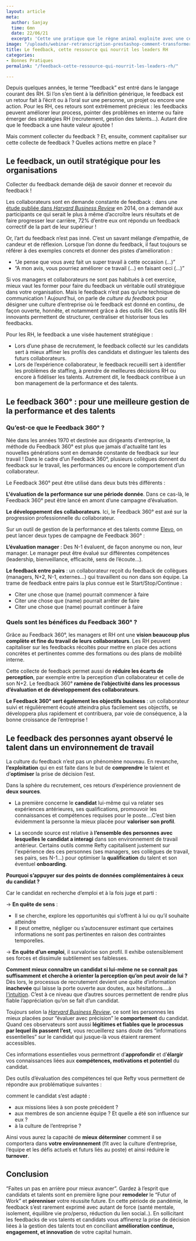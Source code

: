 ```yaml
---
layout: article
meta:
  author: Sanjay
  time: 6mn
  date: 22/06/21
  excerpt: 'Cette une pratique que le règne animal exploite avec une certaine dextérité '
image: "/uploads/webinar-retranscription-prestashop-comment-transformer-la-periode-d-essai-a-tous-les-couts-25.png"
title: Le feedback, cette ressource qui nourrit les leaders RH
categories:
- Bonnes Pratiques
permalink: "/feedback-cette-ressource-qui-nourrit-les-leaders-rh/"

---
```

Depuis quelques années, le terme “feedback” est entré dans le langage courant des RH. Si l’on s’en tient à la définition générique, le feedback est un retour fait à l’écrit ou à l’oral sur une personne, un projet ou encore une action. Pour les RH, ces retours sont extrêmement précieux : les feedbacks peuvent améliorer leur process, pointer des problèmes en interne ou faire émerger des stratégies RH (recrutement, gestion des talents…). Autant dire que le feedback a une haute valeur ajoutée ! 

Mais comment collecter du feedback ? Et, ensuite, comment capitaliser sur cette collecte de feedback ? Quelles actions mettre en place ? 

## Le feedback, un outil stratégique pour les organisations

Collecter du feedback demande déjà de savoir donner et recevoir du feedback ! 

Les collaborateurs sont en demande constante de feedback : dans une [étude publiée dans _Harvard Business Review_](https://hbr.org/2014/01/your-employees-want-the-negative-feedback-you-hate-to-give) en 2014, on a demandé aux participants ce qui serait le plus à même d’accroître leurs résultats et de faire progresser leur carrière, 72% d’entre eux ont répondu un feedback correctif de la part de leur supérieur ! 

Or, l’art du feedback n’est pas inné. C’est un savant mélange d’empathie, de candeur et de réflexion. Lorsque l’on donne du feedback, il faut toujours se référer à des exemples concrets et donner des pistes d’amélioration : 

* “Je pense que vous avez fait un super travail à cette occasion (...)”
* “A mon avis, vous pourriez améliorer ce travail (...) en faisant ceci (...)”

Si vos managers et collaborateurs ne sont pas habitués à cet exercice, mieux vaut les former pour faire du feedback un véritable outil stratégique dans votre organisation. Mais le feedback n’est pas qu’une technique de communication ! Aujourd’hui, on parle de _culture du feedback_ pour désigner une culture d’entreprise où le feedback est donné en continu, de façon ouverte,  honnête, et notamment grâce à des outils RH. Ces outils RH innovants permettent de structurer, centraliser et historiser tous les feedbacks.

Pour les RH, le feedback a une visée hautement stratégique : 

* Lors d’une phase de recrutement, le feedback collecté sur les candidats sert à mieux affiner les profils des candidats et distinguer les talents des futurs collaborateurs. 
* Lors de l’expérience collaborateur, le feedback recueilli sert à identifier les problèmes de staffing, à prendre de meilleures décisions RH ou encore à fidéliser les talents. Autrement dit, le feedback contribue à un bon management de la performance et des talents.

## Le feedback 360° : pour une meilleure gestion de la performance et des talents 

### **Qu’est-ce que le Feedback 360° ?**

Née dans les années 1970 et destinée aux dirigeants d'entreprise, la méthode du Feedback 360° est plus que jamais d'actualité tant les nouvelles générations sont en demande constante de feedback sur leur travail ! Dans le cadre d’un Feedback 360°, plusieurs collègues donnent du feedback sur le travail, les performances ou encore le comportement d’un collaborateur.

Le Feedback 360° peut être utilisé dans deux buts très différents : 

**L'évaluation de la performance sur une période donnée**. Dans ce cas-là, le Feedback 360° peut être lancé en amont d’une campagne d’évaluation. 

**Le développement des collaborateurs**. Ici, le Feedback 360° est axé sur la progression professionnelle du collaborateur. 

Sur un outil de gestion de la performance et des talents comme [Elevo](https://www.elevo.fr/), on peut lancer deux types de campagne de Feedback 360° : 

**L’évaluation manager** : Des N-1 évaluent, de façon anonyme ou non, leur manager. Le manager peut être évalué sur différentes compétences (leadership, bienveillance, efficacité, sens de l’écoute…).

**Le feedback entre pairs** : un collaborateur reçoit du feedback de collègues (managers, N+2, N-1, externes...) qui travaillent ou non dans son équipe. La trame de feedback entre pairs la plus connue est le Start/Stop/Continue : 

* Citer une chose que (name) pourrait commencer à faire 
* Citer une chose que (name) pourrait arrêter de faire 
* Citer une chose que (name) pourrait continuer à faire

### **Quels sont les bénéfices du Feedback 360° ?**

Grâce au Feedback 360°, les managers et RH ont une **vision beaucoup plus complète et fine du travail de leurs collaborateurs**. Les RH peuvent capitaliser sur les feedbacks récoltés pour mettre en place des actions concrètes et pertinentes comme des formations ou des plans de mobilité interne. 

Cette collecte de feedback permet aussi de **réduire les écarts de perception**, par exemple entre la perception d’un collaborateur et celle de son N+2. Le feedback 360° **ramène de l’objectivité dans les processus d’évaluation et de développement des collaborateurs**. 

**Le Feedback 360° sert également les objectifs business** : un collaborateur suivi et régulièrement écouté atteindra plus facilement ses objectifs, se développera plus rapidement et contribuera, par voie de conséquence, à la bonne croissance de l’entreprise !

## Le feedback des personnes ayant observé le talent dans un environnement de travail

La culture du feedback n’est pas un phénomène nouveau. En revanche, **l’exploitation** qui en est faite dans le but de **comprendre** le talent et d’**optimiser** la prise de décision l’est. 

Dans la sphère du recrutement, ces retours d’expérience proviennent de **deux sources**. 

* La première concerne le **candidat** lui-même qui va relater ses expériences antérieures, ses qualifications, promouvoir les connaissances et compétences requises pour le poste….C’est bien évidemment la personne la mieux placée pour **valoriser son profil**. 


* La seconde source est relative à **l’ensemble des personnes avec lesquelles le candidat a interagi** dans son environnement de travail antérieur. Certains outils comme Refty capitalisent justement sur l'expérience des ces personnes (ses managers, ses collègues de travail, ses pairs, ses N-1…) pour optimiser la **qualification** du talent et son éventuel **onboarding**. 

**Pourquoi s’appuyer sur des points de données complémentaires à ceux du candidat ?**

Car le candidat en recherche d’emploi et à la fois juge et parti : 

→ **En quête de sens** :

* Il se cherche, explore les opportunités qui s’offrent à lui ou qu’il souhaite atteindre 
* Il peut omettre, négliger ou s’autocensurer estimant que certaines informations ne sont pas pertinentes en raison des contraintes temporelles.

→ **En quête d’un emploi**, il survalorise son profil. Il exhibe ostensiblement ses forces et dissimule subtilement ses faiblesses.

**Comment mieux connaître un candidat si lui-même ne se connait pas suffisamment et cherche à orienter la perception qu’on peut avoir de lui ?** Dès lors, le processus de recrutement devient une quête d’information **inachevée** qui laisse la porte ouverte aux doutes, aux hésitations….à [l'intuition](https://blog.refty.co/intuition-un-indicateur-fiable-en-entretien/). C’est à ce niveau que d’autres sources permettent de rendre plus fiable l’appréciation qu’on se fait d’un candidat.

Toujours selon la [_Harvard Business Review_](https://hbr.org/2016/07/the-right-way-to-check-someones-references), ce sont les personnes les mieux placées pour “évaluer avec précision” le **comportement** du candidat. Quand ces observateurs sont aussi **légitimes et fiables que le processus par lequel ils passent l’est**, vous recueillerez sans doute des “informations essentielles” sur le candidat qui jusque-là vous étaient rarement accessibles.

Ces informations essentielles vous permettront d’**approfondir** et d’**élargir** vos connaissances liées aux **compétences, motivations et potentiel** du candidat.

Des outils d’évaluation des compétences tel que Refty vous permettent de répondre aux problématique suivantes : 

comment le candidat s’est adapté : 

* aux missions liées à son poste précédent ?
* aux membres de son ancienne équipe ? Et quelle a été son influence sur eux ?
* à la culture de l’entreprise ?

Ainsi vous aurez la capacité de **mieux déterminer** comment il se comportera dans **votre environnement** (fit avec la culture d’entreprise, l’équipe et les défis actuels et futurs liés au poste) et ainsi réduire le **turnover**.

## Conclusion 

“Faites un pas en arrière pour mieux avancer”. Gardez à l’esprit que candidats et talents sont en première ligne pour **remodeler** le “Futur of Work” et **pérenniser** votre réussite future. En cette période de pandémie, le feedback s’est rarement exprimé avec autant de force (santé mentale, isolement, équilibre vie pro/perso, réduction du lien social..). En sollicitant les feedbacks de vos talents et candidats vous affinerez la prise de décision liées à la gestion des talents tout en conciliant **amélioration continue, engagement, et innovation** de votre capital humain.
